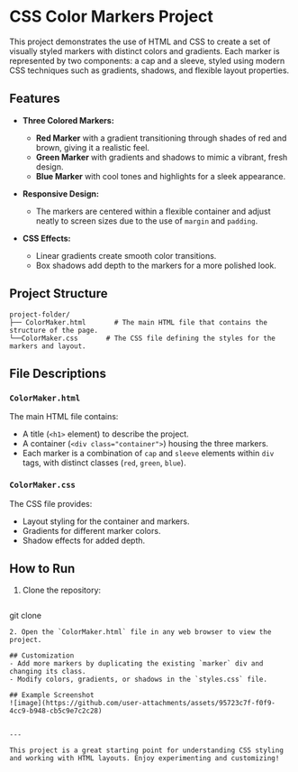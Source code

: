 # CSS Color Markers Project

This project demonstrates the use of HTML and CSS to create a set of visually styled markers with distinct colors and gradients. Each marker is represented by two components: a cap and a sleeve, styled using modern CSS techniques such as gradients, shadows, and flexible layout properties.

## Features

- **Three Colored Markers:**
  - **Red Marker** with a gradient transitioning through shades of red and brown, giving it a realistic feel.
  - **Green Marker** with gradients and shadows to mimic a vibrant, fresh design.
  - **Blue Marker** with cool tones and highlights for a sleek appearance.

- **Responsive Design:**
  - The markers are centered within a flexible container and adjust neatly to screen sizes due to the use of `margin` and `padding`.

- **CSS Effects:**
  - Linear gradients create smooth color transitions.
  - Box shadows add depth to the markers for a more polished look.

## Project Structure

```
project-folder/
├── ColorMaker.html       # The main HTML file that contains the structure of the page.
└──ColorMaker.css       # The CSS file defining the styles for the markers and layout.

```

## File Descriptions

### `ColorMaker.html`
The main HTML file contains:
- A title (`<h1>` element) to describe the project.
- A container (`<div class="container">`) housing the three markers.
- Each marker is a combination of `cap` and `sleeve` elements within `div` tags, with distinct classes (`red`, `green`, `blue`).

### `ColorMaker.css`
The CSS file provides:
- Layout styling for the container and markers.
- Gradients for different marker colors.
- Shadow effects for added depth.

## How to Run
1. Clone the repository:
   ```
git clone <repository-url>
   ```
2. Open the `ColorMaker.html` file in any web browser to view the project.

## Customization
- Add more markers by duplicating the existing `marker` div and changing its class.
- Modify colors, gradients, or shadows in the `styles.css` file.

## Example Screenshot
![image](https://github.com/user-attachments/assets/95723c7f-f0f9-4cc9-b948-cb5c9e7c2c28)


---

This project is a great starting point for understanding CSS styling and working with HTML layouts. Enjoy experimenting and customizing!

